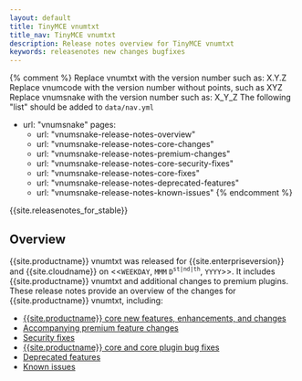 ```yaml
---
layout: default
title: TinyMCE vnumtxt
title_nav: TinyMCE vnumtxt
description: Release notes overview for TinyMCE vnumtxt
keywords: releasenotes new changes bugfixes
---
```

{% comment %}
Replace vnumtxt with the version number such as: X.Y.Z
Replace vnumcode with the version number without points, such as XYZ
Replace vnumsnake with the version number such as: X_Y_Z
The following "list" should be added to `data/nav.yml`
- url: "vnumsnake"
  pages:
  - url: "vnumsnake-release-notes-overview"
  - url: "vnumsnake-release-notes-core-changes"
  - url: "vnumsnake-release-notes-premium-changes"
  - url: "vnumsnake-release-notes-core-security-fixes"
  - url: "vnumsnake-release-notes-core-fixes"
  - url: "vnumsnake-release-notes-deprecated-features"
  - url: "vnumsnake-release-notes-known-issues"
{% endcomment %}

{{site.releasenotes_for_stable}}

## Overview

{{site.productname}} vnumtxt was released for {{site.enterpriseversion}} and {{site.cloudname}} on <<`WEEKDAY`, `MMM` `D`<sup>`st|nd|th`</sup>, `YYYY`>>. It includes {{site.productname}} vnumtxt and additional changes to premium plugins. These release notes provide an overview of the changes for {{site.productname}} vnumtxt, including:

- [{{site.productname}} core new features, enhancements, and changes]({{site.baseurl}}/release-information/release-notes/vnumsnake/vnumsnake-release-notes-core-changes/)
- [Accompanying premium feature changes]({{site.baseurl}}/release-information/release-notes/vnumsnake/vnumsnake-release-notes-premium-changes/)
- [Security fixes]({{site.baseurl}}/release-information/release-notes/vnumsnake/vnumsnake-release-notes-core-security-fixes/)
- [{{site.productname}} core and core plugin bug fixes]({{site.baseurl}}/release-information/release-notes/vnumsnake/vnumsnake-release-notes-core-fixes/)
- [Deprecated features]({{site.baseurl}}/release-information/release-notes/vnumsnake/vnumsnake-release-notes-deprecated-features/)
- [Known issues]({{site.baseurl}}/release-information/release-notes/vnumsnake/vnumsnake-release-notes-known-issues/)
